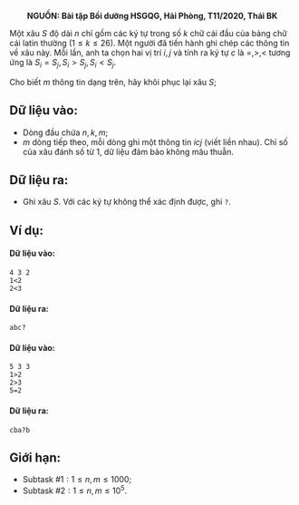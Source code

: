 **<center>NGUỒN: Bài tập Bồi dưỡng HSGQG, Hải Phòng, T11/2020, Thái BK</center>**

Một xâu $S$ độ dài $n$ chỉ gồm các ký tự trong số $k$ chữ cái đầu của bảng chữ cái latin thường $(1 ≤ k ≤ 26)$. Một người đã tiến hành ghi chép các thông tin về xâu này. Mỗi lần, anh ta chọn hai vị trí $i, j$ và tính ra ký tự $c$ là $=, >,
<$ tương ứng là $S_i = S_j , S_i > S_j , S_i < S_j$.

Cho biết $m$ thông tin dạng trên, hãy khôi phục lại xâu $S$;

## Dữ liệu vào:
- Dòng đầu chứa $n, k, m$;
- $m$ dòng tiếp theo, mỗi dòng ghi một thông tin $icj$ (viết liền nhau).
Chỉ số của xâu đánh số từ $1$, dữ liệu đảm bảo không mâu thuẫn.

## Dữ liệu ra:
- Ghi xâu $S$. Với các ký tự không thể xác định được, ghi `?`.

## Ví dụ:
#### Dữ liệu vào:
```
4 3 2
1<2
2<3
```

#### Dữ liệu ra:
```
abc?
```

#### Dữ liệu vào:
```
5 3 3
1>2
2>3
5=2
```

#### Dữ liệu ra:
```
cba?b
```

## Giới hạn:
- Subtask $\#1: 1 ≤ n, m ≤ 1000$;
- Subtask $\#2: 1 ≤ n, m ≤ 10^5$.